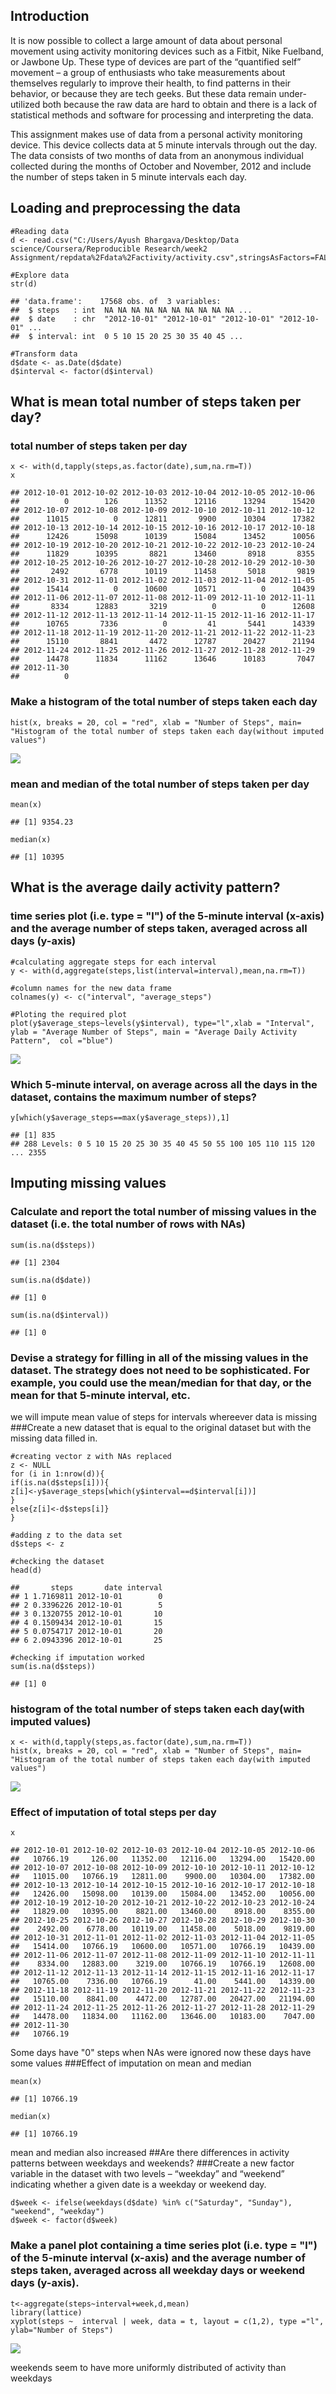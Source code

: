 Introduction
------------

It is now possible to collect a large amount of data about personal
movement using activity monitoring devices such as a Fitbit, Nike
Fuelband, or Jawbone Up. These type of devices are part of the
“quantified self” movement – a group of enthusiasts who take
measurements about themselves regularly to improve their health, to find
patterns in their behavior, or because they are tech geeks. But these
data remain under-utilized both because the raw data are hard to obtain
and there is a lack of statistical methods and software for processing
and interpreting the data.

This assignment makes use of data from a personal activity monitoring
device. This device collects data at 5 minute intervals through out the
day. The data consists of two months of data from an anonymous
individual collected during the months of October and November, 2012 and
include the number of steps taken in 5 minute intervals each day.

Loading and preprocessing the data
----------------------------------

    #Reading data
    d <- read.csv("C:/Users/Ayush Bhargava/Desktop/Data science/Coursera/Reproducible Research/week2 Assignment/repdata%2Fdata%2Factivity/activity.csv",stringsAsFactors=FALSE)

    #Explore data
    str(d)

    ## 'data.frame':    17568 obs. of  3 variables:
    ##  $ steps   : int  NA NA NA NA NA NA NA NA NA NA ...
    ##  $ date    : chr  "2012-10-01" "2012-10-01" "2012-10-01" "2012-10-01" ...
    ##  $ interval: int  0 5 10 15 20 25 30 35 40 45 ...

    #Transform data
    d$date <- as.Date(d$date)
    d$interval <- factor(d$interval)

What is mean total number of steps taken per day?
-------------------------------------------------

### total number of steps taken per day

    x <- with(d,tapply(steps,as.factor(date),sum,na.rm=T))
    x

    ## 2012-10-01 2012-10-02 2012-10-03 2012-10-04 2012-10-05 2012-10-06 
    ##          0        126      11352      12116      13294      15420 
    ## 2012-10-07 2012-10-08 2012-10-09 2012-10-10 2012-10-11 2012-10-12 
    ##      11015          0      12811       9900      10304      17382 
    ## 2012-10-13 2012-10-14 2012-10-15 2012-10-16 2012-10-17 2012-10-18 
    ##      12426      15098      10139      15084      13452      10056 
    ## 2012-10-19 2012-10-20 2012-10-21 2012-10-22 2012-10-23 2012-10-24 
    ##      11829      10395       8821      13460       8918       8355 
    ## 2012-10-25 2012-10-26 2012-10-27 2012-10-28 2012-10-29 2012-10-30 
    ##       2492       6778      10119      11458       5018       9819 
    ## 2012-10-31 2012-11-01 2012-11-02 2012-11-03 2012-11-04 2012-11-05 
    ##      15414          0      10600      10571          0      10439 
    ## 2012-11-06 2012-11-07 2012-11-08 2012-11-09 2012-11-10 2012-11-11 
    ##       8334      12883       3219          0          0      12608 
    ## 2012-11-12 2012-11-13 2012-11-14 2012-11-15 2012-11-16 2012-11-17 
    ##      10765       7336          0         41       5441      14339 
    ## 2012-11-18 2012-11-19 2012-11-20 2012-11-21 2012-11-22 2012-11-23 
    ##      15110       8841       4472      12787      20427      21194 
    ## 2012-11-24 2012-11-25 2012-11-26 2012-11-27 2012-11-28 2012-11-29 
    ##      14478      11834      11162      13646      10183       7047 
    ## 2012-11-30 
    ##          0

### Make a histogram of the total number of steps taken each day

    hist(x, breaks = 20, col = "red", xlab = "Number of Steps", main= "Histogram of the total number of steps taken each day(without imputed values")

![](PA1_template_files/figure-markdown_strict/unnamed-chunk-3-1.png)

### mean and median of the total number of steps taken per day

    mean(x)

    ## [1] 9354.23

    median(x)

    ## [1] 10395

What is the average daily activity pattern?
-------------------------------------------

### time series plot (i.e. type = "l") of the 5-minute interval (x-axis) and the average number of steps taken, averaged across all days (y-axis)

    #calculating aggregate steps for each interval
    y <- with(d,aggregate(steps,list(interval=interval),mean,na.rm=T))

    #column names for the new data frame
    colnames(y) <- c("interval", "average_steps")

    #Ploting the required plot
    plot(y$average_steps~levels(y$interval), type="l",xlab = "Interval", ylab = "Average Number of Steps", main = "Average Daily Activity Pattern",  col ="blue")

![](PA1_template_files/figure-markdown_strict/unnamed-chunk-5-1.png)

### Which 5-minute interval, on average across all the days in the dataset, contains the maximum number of steps?

    y[which(y$average_steps==max(y$average_steps)),1]

    ## [1] 835
    ## 288 Levels: 0 5 10 15 20 25 30 35 40 45 50 55 100 105 110 115 120 ... 2355

Imputing missing values
-----------------------

### Calculate and report the total number of missing values in the dataset (i.e. the total number of rows with NAs)

    sum(is.na(d$steps))

    ## [1] 2304

    sum(is.na(d$date))

    ## [1] 0

    sum(is.na(d$interval))

    ## [1] 0

### Devise a strategy for filling in all of the missing values in the dataset. The strategy does not need to be sophisticated. For example, you could use the mean/median for that day, or the mean for that 5-minute interval, etc.

we will impute mean value of steps for intervals whereever data is
missing \#\#\#Create a new dataset that is equal to the original dataset
but with the missing data filled in.

    #creating vector z with NAs replaced 
    z <- NULL
    for (i in 1:nrow(d)){
    if(is.na(d$steps[i])){
    z[i]<-y$average_steps[which(y$interval==d$interval[i])]
    }
    else{z[i]<-d$steps[i]}
    }

    #adding z to the data set
    d$steps <- z

    #checking the dataset
    head(d)

    ##       steps       date interval
    ## 1 1.7169811 2012-10-01        0
    ## 2 0.3396226 2012-10-01        5
    ## 3 0.1320755 2012-10-01       10
    ## 4 0.1509434 2012-10-01       15
    ## 5 0.0754717 2012-10-01       20
    ## 6 2.0943396 2012-10-01       25

    #checking if imputation worked 
    sum(is.na(d$steps))

    ## [1] 0

### histogram of the total number of steps taken each day(with imputed values)

    x <- with(d,tapply(steps,as.factor(date),sum,na.rm=T))
    hist(x, breaks = 20, col = "red", xlab = "Number of Steps", main= "Histogram of the total number of steps taken each day(with imputed values")

![](PA1_template_files/figure-markdown_strict/unnamed-chunk-9-1.png)

### Effect of imputation of total steps per day

    x

    ## 2012-10-01 2012-10-02 2012-10-03 2012-10-04 2012-10-05 2012-10-06 
    ##   10766.19     126.00   11352.00   12116.00   13294.00   15420.00 
    ## 2012-10-07 2012-10-08 2012-10-09 2012-10-10 2012-10-11 2012-10-12 
    ##   11015.00   10766.19   12811.00    9900.00   10304.00   17382.00 
    ## 2012-10-13 2012-10-14 2012-10-15 2012-10-16 2012-10-17 2012-10-18 
    ##   12426.00   15098.00   10139.00   15084.00   13452.00   10056.00 
    ## 2012-10-19 2012-10-20 2012-10-21 2012-10-22 2012-10-23 2012-10-24 
    ##   11829.00   10395.00    8821.00   13460.00    8918.00    8355.00 
    ## 2012-10-25 2012-10-26 2012-10-27 2012-10-28 2012-10-29 2012-10-30 
    ##    2492.00    6778.00   10119.00   11458.00    5018.00    9819.00 
    ## 2012-10-31 2012-11-01 2012-11-02 2012-11-03 2012-11-04 2012-11-05 
    ##   15414.00   10766.19   10600.00   10571.00   10766.19   10439.00 
    ## 2012-11-06 2012-11-07 2012-11-08 2012-11-09 2012-11-10 2012-11-11 
    ##    8334.00   12883.00    3219.00   10766.19   10766.19   12608.00 
    ## 2012-11-12 2012-11-13 2012-11-14 2012-11-15 2012-11-16 2012-11-17 
    ##   10765.00    7336.00   10766.19      41.00    5441.00   14339.00 
    ## 2012-11-18 2012-11-19 2012-11-20 2012-11-21 2012-11-22 2012-11-23 
    ##   15110.00    8841.00    4472.00   12787.00   20427.00   21194.00 
    ## 2012-11-24 2012-11-25 2012-11-26 2012-11-27 2012-11-28 2012-11-29 
    ##   14478.00   11834.00   11162.00   13646.00   10183.00    7047.00 
    ## 2012-11-30 
    ##   10766.19

Some days have "0" steps when NAs were ignored now these days have some
values \#\#\#Effect of imputation on mean and median

    mean(x)

    ## [1] 10766.19

    median(x)

    ## [1] 10766.19

mean and median also increased \#\#Are there differences in activity
patterns between weekdays and weekends? \#\#\#Create a new factor
variable in the dataset with two levels – “weekday” and “weekend”
indicating whether a given date is a weekday or weekend day.

    d$week <- ifelse(weekdays(d$date) %in% c("Saturday", "Sunday"), "weekend", "weekday")
    d$week <- factor(d$week)

### Make a panel plot containing a time series plot (i.e. type = "l") of the 5-minute interval (x-axis) and the average number of steps taken, averaged across all weekday days or weekend days (y-axis).

    t<-aggregate(steps~interval+week,d,mean)
    library(lattice)
    xyplot(steps ~  interval | week, data = t, layout = c(1,2), type ="l", ylab="Number of Steps")

![](PA1_template_files/figure-markdown_strict/unnamed-chunk-13-1.png)

weekends seem to have more uniformly distributed of activity than
weekdays

